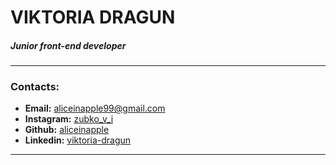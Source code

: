 # VIKTORIA DRAGUN
##### Junior front-end developer
***
### Contacts:
* **Email:** aliceinapple99@gmail.com
* **Instagram:** [zubko_v_i](https://www.instagram.com/zubko_v_i/)
* **Github:** [aliceinapple](https://github.com/aliceinapple)
* **Linkedin:** [viktoria-dragun](https://www.linkedin.com/in/viktoria-dragun-a76237238/)
***
